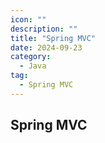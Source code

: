 ```yaml
---
icon: ""
description: ""
title: "Spring MVC"
date: 2024-09-23
category:
  - Java
tag:
  - Spring MVC
---
```


## Spring MVC